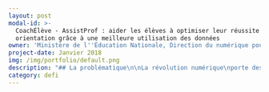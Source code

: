 ```yaml
---
layout: post
modal-id: >-
  CoachÉlève - AssistProf : aider les élèves à optimiser leur réussite et leur
  orientation grâce à une meilleure utilisation des données
owner: 'Ministère de l''Éducation Nationale, Direction du numérique pour l''éducation'
project-date: Janvier 2018
img: /img/portfolio/default.png
description: "## La problématique\n\nLa révolution numérique\nporte des potentiels inexploités dans le champ des apprentissages scolaires. Elle\npermet aujourd’hui d’imaginer que l’École devienne plus adaptative, permettant\nun suivi individualisé des élèves et de leurs parcours de formation.\n\nPlusieurs éditeurs de ressources et de services numérique\npédagogiques se sont liés à des spécialistes de l’intelligence artificielle\nfrançais et internationaux pour mettre en place des dispositifs d’apprentissage\nindividualisé qui utilisent \_les données liées aux travaux des élèves sur\nleurs plateformes.\_ \n\nComment ces données peuvent-elles nous aider à\naller vers un enseignement intégrant une approche globale de l’élève, pour\nfavoriser la fluidité des parcours de formation et l’accompagner dans ses\napprentissages et son épanouissement\_?\n\nA travers ce défi, le Ministère de l’Éducation Nationale vise à\nmettre en œuvre une nouvelle stratégie d’utilisation des données, dans une\ndémarche innovante, responsable, éthique, soucieuse de la protection des\ndonnées élèves et concertée entre chercheurs, pouvoirs publics et éditeurs de\nservice et de ressources. \n\n## Le défi\_: construire deux dispositifs basés sur l’intelligence artificielle pour accompagner les élèves dans leur parcours\n\nReposant sur l’intelligence artificielle, ce défi est composé\nde deux dispositifs : **CoachElève et\nAssistProf**.\n\n* CoachElève\_: dispositif de coaching\n  personnalisé des élèves dans les apprentissages et l’aide à l’orientation,\n  prenant également en compte des aspects tels que le bien-être de l’élève ;\n* AssistProf\_: assistant numérique\n  conversationnel\_ pour l'enseignant et les\n  équipes éducatives pour un accompagnement individualisé plus efficace de\_ l’élève (différenciation des apprentissages,\n  aide à l’orientation et à la certification, etc.).\n\n**Ces outils seront développés grâce à\nun dispositif de recherche-action\_:**\n\n* Scénarisation de\n  cas d’usage permettant de montrer l’intérêt de l’intelligence artificielle dans\n  l’éducation (démarche de\n  Design Thinking)\n* Recueil et\n  ouverture, de manière sécurisée, des données relatives\n  aux résultats, aux comportements, à la certification et à l’orientation des\n  élèves\_ (pour la recherche, et les\n  services numériques d’aide à l’élève)\n* Élaboration des prototypes des\n  dispositifs CoachÉlève et AssistProf\n\n## 2 entrepreneur•e•s recherché•e•s\n\n* **EIG 1\_: DATA SCIENCE**\_: consolider/explorer les bases aux formats\n  multiples du ministère, des partenaires et des éditeurs de service\_;\n  structurer les démarches d’interopérabilité, d’ouverture des API\_;\n  organisation des data lakes nécessaires aux analyses et à l’ouverture sécurisée\n  des données nécessaires à la recherche et aux acteurs industriels\n* **EIG 2\_: DATA SCIENCE** : déterminer les indicateurs permettant de rendre\n  compte de l’activité de l’élève, en les liant aux processus d’intelligence\n  artificielle permettant de renseigner les élèves, les enseignants et les\n  parents. Expertise dans l’intelligence artificielle appliquée au champ de la\n  formation.\n\n*Les EIG seront amenés à collaborer avec des\néquipes de chercheurs, des enseignants, des designers et des entreprises*.\n\n## Vos mentors : Claudio Cimelli et François Bocquet\n\n![Photo des mentors](/img/portfolio/12.coacheleves.png)\n\n**Claudio Cimelli** est chef de la mission d’incubation des\nprojets numérique (Numéri’lab) depuis 2014. Auparavant, il a été coordinateur de\nla concertation nationale sur le numérique (de novembre 2014 à mai 2015). Il\npilote des programmes et des actions d’étude/recherche de la Direction du numérique pour l’éducation :\n\n* 10 programmes de\n  réflexion nationaux (dont, analyse de données (adaptative learning), travail\n  collaboratif, immersion numérique)\n* Encadrement des\n  partenariats avec les entreprises et éditeurs du web\_;\n* Encadrement des\n  programmes d’expérimentations de la DNE, portant sur les technologies nouvelles\n  \\(Big data, IA,…).\n\n**François Bocquet** travaille depuis 4 ans\_à la\nDirection du numérique pour l’éducation du Ministère de l’Éducation nationale. Auparavant,\nil a été pendant 9 ans ingénieur de recherche projet e-learning (Grenoble\nUniversités et Lyon 1) et pendant 6 ans professeur des universités associé en\nsciences de l'éducation (Lyon 2). Il dispose d'une expérience de consultant\nauprès de collectivités, de groupements universitaires et d'entreprises. Il\nAccompagne des projets numériques d'envergure dans le système scolaire depuis\n1993\\.\n\n« Je suis certain que les données contenues dans les différentes\nressources et services, tant publiques que privés, en lien avec les\nsituations d’apprentissage et les situations d’évaluation constituent une\nrichesse importante à exploiter, pour aider les élèves à\napprendre dans un cadre éthique, respectueux de leurs données\npersonnelles.\_ Il est nécessaire de montrer tout l’intérêt de cette\nrichesse par l’expérimentation en construisant un premier outil fonctionnel\npermettant de poser les jalons d’un nouvel étayage pour l’élève et les équipes\npédagogiques ainsi que celle \_d’une nouvelle organisation des données de\nl’écosystème numérique de l’Ecole.\n\nLe dispositif EIG va permettre de relever ce défi en dédiant deux\ningénieurs\nde haut niveau à un travail de fond qui correspond à leurs\ncompétences, au sein d'une\nstructure transverse, en lien avec des équipes universitaires\net des industriels, avec un\ntutorat et des outils adaptés. » - Claudio Cimelli"
category: defi
---
```











